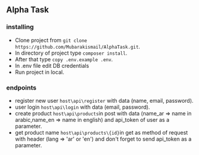 ## Alpha Task

### installing

-   Clone project from `git clone https://github.com/Mubarakismail/AlphaTask.git`.
-   In directory of project type `composer install`.
-   After that type `copy .env.example .env`.
-   In .env file edit DB credentials
-   Run project in local.

### endpoints

* register new user `host\api\register` with data (name, email, password).
* user login `host\api\login` with data (email, password).
* create product `host\api\products`in post with data (name_ar => name in arabic,name_en => name in english) and api_token of user as a parameter.
* get product name `host\api\products\{id}`in get as method of request with header (lang => 'ar' or 'en') and don't forget to send api_token as a parameter.
